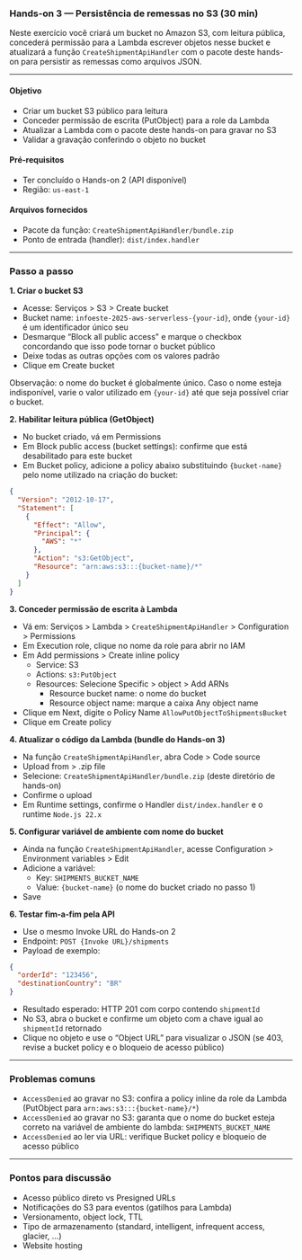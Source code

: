 ### Hands-on 3 — Persistência de remessas no S3 (30 min)

Neste exercício você criará um bucket no Amazon S3, com leitura pública, concederá permissão para a Lambda escrever objetos nesse bucket e atualizará a função `CreateShipmentApiHandler` com o pacote deste hands-on para persistir as remessas como arquivos JSON.

---

#### Objetivo

- Criar um bucket S3 público para leitura
- Conceder permissão de escrita (PutObject) para a role da Lambda
- Atualizar a Lambda com o pacote deste hands-on para gravar no S3
- Validar a gravação conferindo o objeto no bucket

#### Pré‑requisitos

- Ter concluído o Hands-on 2 (API disponível)
- Região: `us-east-1`

#### Arquivos fornecidos

- Pacote da função: `CreateShipmentApiHandler/bundle.zip`
- Ponto de entrada (handler): `dist/index.handler`

---

### Passo a passo

**1. Criar o bucket S3**

- Acesse: Serviços > S3 > Create bucket
- Bucket name: `infoeste-2025-aws-serverless-{your-id}`, onde `{your-id}` é um identificador único seu
- Desmarque “Block all public access" e marque o checkbox concordando que isso pode tornar o bucket público
- Deixe todas as outras opções com os valores padrão
- Clique em Create bucket

Observação: o nome do bucket é globalmente único. Caso o nome esteja indisponível, varie o valor utilizado em `{your-id}` até que seja possível criar o bucket.

**2. Habilitar leitura pública (GetObject)**

- No bucket criado, vá em Permissions
- Em Block public access (bucket settings): confirme que está desabilitado para este bucket
- Em Bucket policy, adicione a policy abaixo substituindo `{bucket-name}` pelo nome utilizado na criação do bucket:

```json
{
  "Version": "2012-10-17",
  "Statement": [
    {
      "Effect": "Allow",
      "Principal": {
        "AWS": "*"
      },
      "Action": "s3:GetObject",
      "Resource": "arn:aws:s3:::{bucket-name}/*"
    }
  ]
}
```

**3. Conceder permissão de escrita à Lambda**

- Vá em: Serviços > Lambda > `CreateShipmentApiHandler` > Configuration > Permissions
- Em Execution role, clique no nome da role para abrir no IAM
- Em Add permissions > Create inline policy
  - Service: S3
  - Actions: `s3:PutObject`
  - Resources: Selecione Specific > object > Add ARNs
    - Resource bucket name: o nome do bucket
    - Resource object name: marque a caixa Any object name
- Clique em Next, digite o Policy Name `AllowPutObjectToShipmentsBucket`
- Clique em Create policy

**4. Atualizar o código da Lambda (bundle do Hands-on 3)**

- Na função `CreateShipmentApiHandler`, abra Code > Code source
- Upload from > .zip file
- Selecione: `CreateShipmentApiHandler/bundle.zip` (deste diretório de hands-on)
- Confirme o upload
- Em Runtime settings, confirme o Handler `dist/index.handler` e o runtime `Node.js 22.x`

**5. Configurar variável de ambiente com nome do bucket**

- Ainda na função `CreateShipmentApiHandler`, acesse Configuration > Environment variables > Edit
- Adicione a variável:
  - Key: `SHIPMENTS_BUCKET_NAME`
  - Value: `{bucket-name}` (o nome do bucket criado no passo 1)
- Save

**6. Testar fim‑a‑fim pela API**

- Use o mesmo Invoke URL do Hands-on 2
- Endpoint: `POST {Invoke URL}/shipments`
- Payload de exemplo:

```json
{
  "orderId": "123456",
  "destinationCountry": "BR"
}
```

- Resultado esperado: HTTP 201 com corpo contendo `shipmentId`
- No S3, abra o bucket e confirme um objeto com a chave igual ao `shipmentId` retornado
- Clique no objeto e use o “Object URL” para visualizar o JSON (se 403, revise a bucket policy e o bloqueio de acesso público)

---

### Problemas comuns

- `AccessDenied` ao gravar no S3: confira a policy inline da role da Lambda (PutObject para `arn:aws:s3:::{bucket-name}/*`)
- `AccessDenied` ao gravar no S3: garanta que o nome do bucket esteja correto na variável de ambiente do lambda: `SHIPMENTS_BUCKET_NAME`
- `AccessDenied` ao ler via URL: verifique Bucket policy e bloqueio de acesso público

---

### Pontos para discussão

- Acesso público direto vs Presigned URLs
- Notificações do S3 para eventos (gatilhos para Lambda)
- Versionamento, object lock, TTL
- Tipo de armazenamento (standard, intelligent, infrequent access, glacier, ...)
- Website hosting
